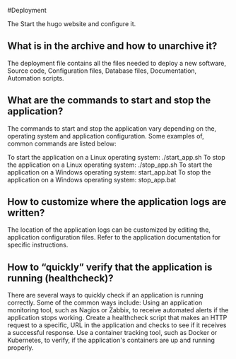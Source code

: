 #Deployment

The Start the hugo website and configure it.

## What is in the archive and how to unarchive it?

The deployment file contains all the files needed to deploy a new software,
Source code, Configuration files, Database files, Documentation, Automation scripts.

## What are the commands to start and stop the application?

The commands to start and stop the application vary depending on the,
operating system and application configuration. Some examples of,
common commands are listed below:

To start the application on a Linux operating system: ./start_app.sh
To stop the application on a Linux operating system: ./stop_app.sh
To start the application on a Windows operating system: start_app.bat
To stop the application on a Windows operating system: stop_app.bat


## How to customize where the application logs are written?
The location of the application logs can be customized by editing the,
application configuration files. Refer to the application documentation for specific instructions.

## How to “quickly” verify that the application is running (healthcheck)?

There are several ways to quickly check if an application is running
correctly. Some of the common ways include:
Using an application monitoring tool, such as Nagios or Zabbix, to
receive automated alerts if the application stops working.
Create a healthcheck script that makes an HTTP request to a specific,
URL in the application and checks to see if it receives a successful response.
Use a container tracking tool, such as Docker or Kubernetes, to verify,
if the application's containers are up and running properly.

